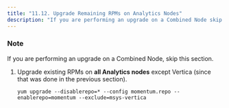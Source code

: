 ```yaml
---
title: "11.12. Upgrade Remaining RPMs on Analytics Nodes"
description: "If you are performing an upgrade on a Combined Node skip this section Upgrade existing RP Ms on all Analytics nodes except Vertica since that was done in the previous section..."
---
```


### Note

If you are performing an upgrade on a Combined Node, skip this section.

1.  Upgrade existing RPMs on **all Analytics nodes**                 except Vertica (since that was done in the previous section).

    `yum upgrade --disablerepo=* --config momentum.repo --enablerepo=momentum --exclude=msys-vertica`